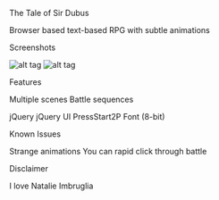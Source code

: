 The Tale of Sir Dubus

Browser based text-based RPG with subtle animations

Screenshots

![alt tag](https://github.com/abelmark/RPGsite/blob/master/images/screenshot1.png)
![alt tag](https://github.com/abelmark/RPGsite/blob/master/images/screenshot2.png)


  

Features

Multiple scenes
Battle sequences


jQuery
jQuery UI
PressStart2P Font (8-bit)

Known Issues

Strange animations
You can rapid click through battle

Disclaimer

I love Natalie Imbruglia